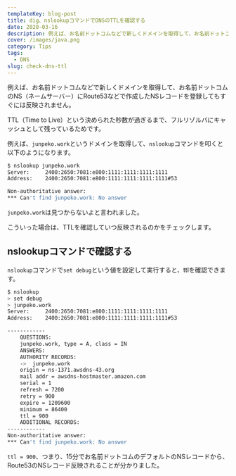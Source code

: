 ```yaml
---
templateKey: blog-post
title: dig、nslookupコマンドでDNSのTTLを確認する
date: 2020-03-16
description: 例えば、お名前ドットコムなどで新しくドメインを取得して、お名前ドットコムのNS（ネームサーバー）にRoute53などで作成したNSレコードを登録してもすぐには反映されません。
cover: /images/java.png
category: Tips
tags: 
  - DNS
slug: check-dns-ttl
---
```



例えば、お名前ドットコムなどで新しくドメインを取得して、お名前ドットコムのNS（ネームサーバー）にRoute53などで作成したNSレコードを登録してもすぐには反映されません。

TTL（Time to Live）という決められた秒数が過ぎるまで、フルリゾルバにキャッシュとして残っているためです。

例えば、`junpeko.work`というドメインを取得して、`nslookup`コマンドを叩くと以下のようになります。

```bash
$ nslookup junpeko.work
Server:		2400:2650:7081:e800:1111:1111:1111:1111
Address:	2400:2650:7081:e800:1111:1111:1111:1111#53

Non-authoritative answer:
*** Can't find junpeko.work: No answer
```
`junpeko.work`は見つからないよと言われました。

こういった場合は、TTLを確認していつ反映されるのかをチェックします。

## nslookupコマンドで確認する

`nslookup`コマンドで`set debug`という値を設定して実行すると、ttlを確認できます。

```bash
$ nslookup
> set debug
> junpeko.work
Server:		2400:2650:7081:e800:1111:1111:1111:1111
Address:	2400:2650:7081:e800:1111:1111:1111:1111#53

------------
    QUESTIONS:
	junpeko.work, type = A, class = IN
    ANSWERS:
    AUTHORITY RECORDS:
    ->  junpeko.work
	origin = ns-1371.awsdns-43.org
	mail addr = awsdns-hostmaster.amazon.com
	serial = 1
	refresh = 7200
	retry = 900
	expire = 1209600
	minimum = 86400
	ttl = 900
    ADDITIONAL RECORDS:
------------
Non-authoritative answer:
*** Can't find junpeko.work: No answer
```

`ttl = 900`、つまり、15分でお名前ドットコムのデフォルトのNSレコードから、Route53のNSレコード反映されることが分かりました。
